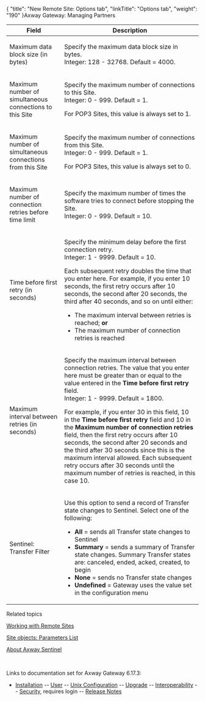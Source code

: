 {
    "title": "New Remote Site: Options tab",
    "linkTitle": "Options tab",
    "weight": "190"
}<span class="mc-variable axway_variables.Component_Long_Name variable">Axway Gateway</span>: Managing Partners

<table>
         
         
         
   
   <thead>
      <tr>
<th class="HeadE-Column1-Header1">Field         </th>
<th class="HeadD-Column1-Header1">Description         </th>
      </tr>
   </thead>
   <tbody>
      <tr>
         <td><p>Maximum data block size (in bytes)</p>         </td>
         <td><p>Specify the maximum data block size in bytes.<br />
Integer: 128 - 32768. Default = 4000.</p>         </td>
      </tr>
      <tr>
         <td><p>Maximum number of simultaneous connections to this Site</p>         </td>
         <td><p>Specify the maximum number of connections to this Site.<br />
Integer: 0 - 999. Default = 1.</p>
<p>For POP3 Sites, this value is always set to 1.</p>         </td>
      </tr>
      <tr>
         <td><p>Maximum number of simultaneous connections from this Site</p>         </td>
         <td><p>Specify the maximum number of connections from this Site.<br />
Integer: 0 - 999. Default = 1.</p>
<p>For POP3 Sites, this value is always set to 0.</p>         </td>
      </tr>
      <tr>
         <td><p>Maximum number of connection retries before time limit</p>         </td>
         <td><p>Specify the maximum number of times the software tries to connect before stopping the Site.<br />
Integer: 0 - 999. Default = 10.</p>         </td>
      </tr>
      <tr>
         <td><p>Time before first retry (in seconds)</p>         </td>
         <td><p>Specify the minimum delay before the first connection retry.<br />
Integer: 1 - 9999. Default = 10.</p>
<p>Each subsequent retry doubles the time that you enter here. For example, if you enter 10 seconds, the first retry occurs after 10 seconds, the second after 20 seconds, the third after 40 seconds, and so on until either:</p>
<ul>
<li>The maximum interval between retries is reached; <strong>or</strong></li>
<li>The maximum number of connection retries is reached</li>
</ul>         </td>
      </tr>
      <tr>
         <td><p>Maximum interval between retries (in seconds)</p>         </td>
         <td><p>Specify the maximum interval between connection retries. The value that you enter here must be greater than or equal to the value entered in the <span style="font-weight: bold;">Time before first retry</span> field.<br />
Integer: 1 - 9999. Default = 1800.</p>
<p>For example, if you enter 30 in this field, 10 in the <span style="font-weight: bold;">Time before first retry</span> field and 10 in the <span style="font-weight: bold;">Maximum number of connection retries</span> field, then the first retry occurs after 10 seconds, the second after 20 seconds and the third after 30 seconds since this is the maximum interval allowed. Each subsequent retry occurs after 30 seconds until the maximum number of retries is reached, in this case 10.</p>         </td>
      </tr>
      <tr>
         <td><p>Sentinel:<br />
Transfer Filter</p>         </td>
         <td><p>Use this option to send a record of Transfer state changes to Sentinel. Select one of the following:</p>
<ul>
<li><span style="font-weight: bold;">All</span> = sends all Transfer state changes to Sentinel</li>
<li><span style="font-weight: bold;">Summary</span> = sends a summary of Transfer state changes. Summary Transfer states are: canceled, ended, acked, created, to begin</li>
<li><span style="font-weight: bold;">None</span> = sends no Transfer state changes</li>
<li><span style="font-weight: bold;">Undefined</span> = Gateway uses the value set in the configuration menu</li>
</ul>         </td>
      </tr>
   </tbody>
</table>

Related topics

[Working with Remote Sites](../)

[Site objects: Parameters List](../../managing_local_sites_cli/sites_parameter_list)

[About Axway Sentinel](../../../../connectors_about/sentinel_about)

 

Links to documentation set for Axway Gateway <span class="mc-variable axway_variables.Release_Number variable">6.17.3</span>:

-   [Installation](#) -- [User](#) -- [Unix Configuration](#) -- [Upgrade](#) -- [Interoperability](#) -- [Security](#), requires login -- [Release Notes](#)
